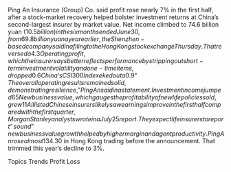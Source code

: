 Ping An Insurance (Group) Co. said profit rose nearly 7% in the first half, after a stock-market recovery helped bolster investment returns at China’s second-largest insurer by market value.
Net income climbed to 74.6 billion yuan ($10.5 billion) in the six months ended June 30, from 69.8 billion yuan a year earlier, the Shenzhen-based company said in a filing to the Hong Kong stock exchange Thursday. That reversed a 4.3% profit decline in the first quarter.
Operating profit, which the insurer says better reflects performance by stripping out short-term investment volatility and one-time items, dropped 0.6%.
China’s CSI 300 Index eked out a 0.9% gain in the first half after recovering from a meltdown early in the year, underpinning the performance of insurers’ equity holdings. Ping An’s new business value benefited from improved margins of life policies as bancassurance fees tightened and it sold more protection-type products, Bloomberg Intelligence said before the results were released.
“The overall operating results remained solid, demonstrating resilience,” Ping An said in a statement.
Investment income jumped 65% to 65.8 billion yuan, according to the filing. Net impairment losses on financial assets dropped 26% to 26.5 billion yuan.
New business value, which gauges the profitability of new life policies sold, grew 11% in the first half, slowing from a 21% gain in the first quarter. A three-year reform at the main life unit lifted agent productivity.
All listed Chinese insurers likely saw earnings improve in the first half compared with the first quarter, Morgan Stanley analysts wrote in a July 25 report. They expect life insurers to report “sound” new business value growth helped by higher margin and agent productivity.
Ping An rose almost 1% to HK$34.30 in Hong Kong trading before the announcement. That trimmed this year’s decline to 3%.

Topics
Trends
Profit Loss
